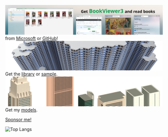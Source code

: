 [![banner](https://raw.githubusercontent.com/kurema/kurema/master/image/banner3.jpg)](https://github.com/kurema/BookViewerApp3)  
from [Microsoft](https://www.microsoft.com/store/apps/9N607JHLBCZB) or [GitHub](https://github.com/kurema/BookViewerApp3)!
[![banner](https://raw.githubusercontent.com/kurema/kurema/master/image/banner2.png)](https://github.com/kurema/RhinoArchitecturalLibrary)  
Get the [library](https://github.com/kurema/RhinoArchitecturalLibrary) or [sample](https://github.com/kurema/CellTower).
[![banner](https://raw.githubusercontent.com/kurema/kurema/master/image/banner1.png)](https://github.com/kurema/Models)
Get my [models](https://github.com/kurema/Models).

[Sponsor me!](https://github.com/sponsors/kurema/)

![Top Langs](https://github-readme-stats.vercel.app/api/top-langs/?username=anuraghazra&layout=compact)

